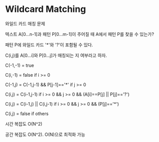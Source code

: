 # Wildcard Matching

와일드 카드 매칭 문제

텍스트 A[0...n-1]과 패턴 P[0...m-1]이 주어질 때 A에서 패턴 P를 찾을 수 있는가?

패턴 P에 와일드 카드 '*'와 '?'이 포함될 수 있다.

C(i,j)를 A[0...i]와 P[0...j]가 매칭되는 지 여부라고 하자.

C(-1,-1) = true

C(i,-1) = false if i >= 0

C(-1,j) = C(-1,j-1) && P[j-1]=='*' if j >= 0

C(i,j) = C(i-1,j-1) if i >= 0 && j >= 0 && (A[i]==P[j] || P[j]=='?')

C(i,j) = C(i-1,j) || C(i,j-1) if i >= 0 && j >= 0 && (P[j]=='*')

C(i,j) = false if others

시간 복잡도 O(N^2)

공간 복잡도 O(N^2). O(N)으로 최적화 가능
